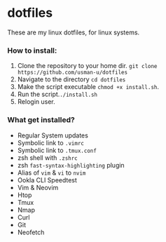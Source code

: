 # dotfiles

These are my linux dotfiles, for linux systems.

### How to install:
1. Clone the repository to your home dir. `git clone https://github.com/usman-u/dotfiles`
2. Navigate to the directory `cd dotfiles`
3. Make the script executable `chmod +x install.sh`.
4. Run the script.`./install.sh` 
5. Relogin user.

### What get installed?
* Regular System updates
* Symbolic link to `.vimrc`
* Symbolic link to `.tmux.conf`
* zsh shell with `.zshrc`
* zsh `fast-syntax-highlighting` plugin
* Alias of `vim` & `vi` to `nvim`
* Ookla CLI Speedtest
* Vim & Neovim 
* Htop
* Tmux
* Nmap
* Curl
* Git
* Neofetch
